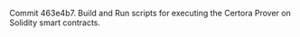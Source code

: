 Commit 463e4b7.                    Build and Run scripts for executing the Certora Prover on Solidity smart contracts.